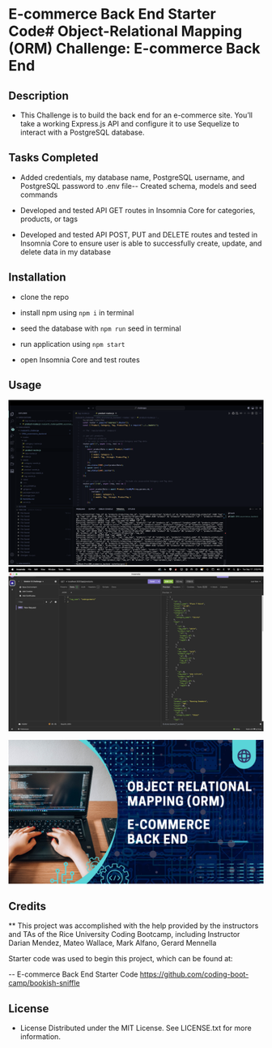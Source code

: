 # E-commerce Back End Starter Code# Object-Relational Mapping (ORM) Challenge: E-commerce Back End

## Description

- This Challenge is to build the back end for an e-commerce site. You’ll take a working Express.js API and configure it to use Sequelize to interact with a PostgreSQL database.

## Tasks Completed

- Added credentials, my database name, PostgreSQL username, and PostgreSQL password to .env file-- Created schema, models and seed commands

- Developed and tested API GET routes in Insomnia Core for categories, products, or tags

- Developed and tested API POST, PUT and DELETE routes and tested in Insomnia Core to ensure user is able to successfully create, update, and delete data in my database

## Installation

- clone the repo

- install npm using `npm i` in terminal

- seed the database with `npm run` seed in terminal

- run application using `npm start`

- open Insomnia Core and test routes

## Usage

![ORM E-commerce back end screenshot vscode](public/assets/images/module13_screenshot1.png)
![ORM E-commerce back end screenshot insomnia](public/assets/images/module13_screenshot2.png)

[![Watch the video](public/assets/images/module13_video.png)](https://youtu.be/strUyeMHkMQ?si=rJchlfj2Wfmqn8id)

## Credits

\*\* This project was accomplished with the help provided by the instructors and TAs of the Rice University Coding Bootcamp, including Instructor Darian Mendez, Mateo Wallace, Mark Alfano, Gerard Mennella

Starter code was used to begin this project, which can be found at:

-- E-commerce Back End Starter Code
<https://github.com/coding-boot-camp/bookish-sniffle>

## License

- License Distributed under the MIT License. See LICENSE.txt for more information.

